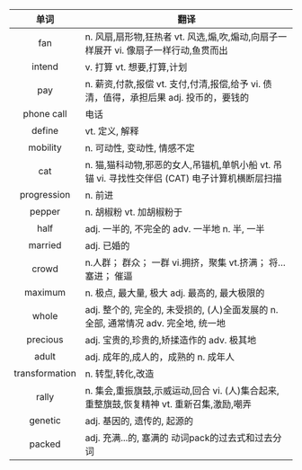 |单词|翻译  |
|:--:|--| 
fan	|n. 风扇,扇形物,狂热者 vt. 风选,煽,吹,煽动,向扇子一样展开 vi. 像扇子一样行动,鱼贯而出
intend	|v. 打算 vt. 想要,打算,计划
pay	|n. 薪资,付款,报偿 vt. 支付,付清,报偿,给予 vi. 债清，值得，承担后果 adj. 投币的，要钱的
phone call	|电话
define	|vt. 定义, 解释
mobility	|n. 可动性, 变动性, 情感不定
cat	|n. 猫,猫科动物,邪恶的女人,吊锚机,单帆小船 vt. 吊锚 vi. 寻找性交伴侣 (CAT) 电子计算机横断层扫描
progression	|n. 前进
pepper	|n. 胡椒粉 vt. 加胡椒粉于
half	|adj. 一半的, 不完全的 adv. 一半地 n. 半, 一半
married	|adj. 已婚的
crowd	|n.人群； 群众； 一群 vi.拥挤，聚集 vt.挤满； 将…塞进； 催逼
maximum	|n. 极点, 最大量, 极大 adj. 最高的, 最大极限的
whole	|adj. 整个的, 完全的, 未受损的, (人)全面发展的 n. 全部, 通常情况 adv. 完全地, 统一地
precious	|adj. 宝贵的,珍贵的,矫揉造作的 adv. 极其地
adult	|adj. 成年的,成人的，成熟的 n. 成年人
transformation	|n. 转型,转化,改造
rally	|n. 集会,重振旗鼓,示威运动,回合 vi. (人)集合起来,重整旗鼓,恢复精神 vt. 重新召集,激励,嘲弄
genetic	|adj. 基因的, 遗传的, 起源的
packed	|adj. 充满...的, 塞满的 动词pack的过去式和过去分词